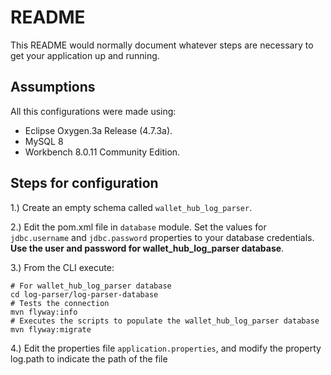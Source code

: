 # README

This README would normally document whatever steps are necessary to get your application up and running.

## Assumptions

All this configurations were made using:

* Eclipse Oxygen.3a Release (4.7.3a).
* MySQL 8
* Workbench 8.0.11 Community Edition.

## Steps for configuration

1.) Create an empty schema called `wallet_hub_log_parser`.

2.) Edit the pom.xml file in `database` module. Set the values for `jdbc.username` and `jdbc.password` properties to your database credentials. **Use the user and password for wallet_hub_log_parser database**.

3.) From the CLI execute:

```
# For wallet_hub_log_parser database
cd log-parser/log-parser-database
# Tests the connection
mvn flyway:info
# Executes the scripts to populate the wallet_hub_log_parser database
mvn flyway:migrate
```

4.) Edit the properties file `application.properties`, and modify the property log.path to indicate the path of the file